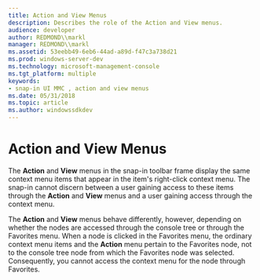 ```yaml
---
title: Action and View Menus
description: Describes the role of the Action and View menus.
audience: developer
author: REDMOND\\markl
manager: REDMOND\\markl
ms.assetid: 53eebb49-6eb6-44ad-a89d-f47c3a738d21
ms.prod: windows-server-dev
ms.technology: microsoft-management-console
ms.tgt_platform: multiple
keywords:
- snap-in UI MMC , action and view menus
ms.date: 05/31/2018
ms.topic: article
ms.author: windowssdkdev
---
```


# Action and View Menus

The **Action** and **View** menus in the snap-in toolbar frame display the same context menu items that appear in the item's right-click context menu. The snap-in cannot discern between a user gaining access to these items through the **Action** and **View** menus and a user gaining access through the context menu.

The **Action** and **View** menus behave differently, however, depending on whether the nodes are accessed through the console tree or through the Favorites menu. When a node is clicked in the Favorites menu, the ordinary context menu items and the **Action** menu pertain to the Favorites node, not to the console tree node from which the Favorites node was selected. Consequently, you cannot access the context menu for the node through Favorites.

 

 




